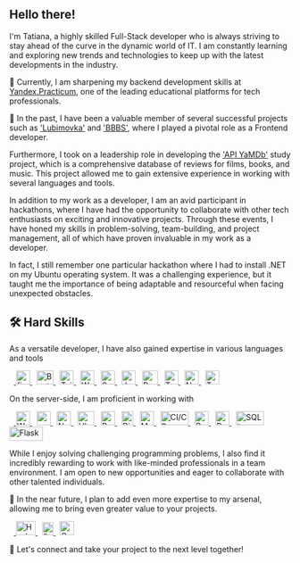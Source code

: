 ## Hello there!

I'm Tatiana, a highly skilled Full-Stack developer who is always striving to stay ahead of the curve in the dynamic world of IT. I am constantly learning and exploring new trends and technologies to keep up with the latest developments in the industry.

🌱 Currently, I am sharpening my backend development skills at [Yandex.Practicum](https://practicum.com/), one of the leading educational platforms for tech professionals.

🔭 In the past, I have been a valuable member of several successful projects such as ['Lubimovka'](https://github.com/Studio-Yandex-Practicum/lubimovka_frontend) and ['BBBS'](https://github.com/whodef/bbbs), where I played a pivotal role as a Frontend developer.

Furthermore, I took on a leadership role in developing the ['API YaMDb'](https://github.com/whodef/api_yamdb) study project, which is a comprehensive database of reviews for films, books, and music. This project allowed me to gain extensive experience in working with several languages and tools.

In addition to my work as a developer, I am an avid participant in hackathons, where I have had the opportunity to collaborate with other tech enthusiasts on exciting and innovative projects. Through these events, I have honed my skills in problem-solving, team-building, and project management, all of which have proven invaluable in my work as a developer.

In fact, I still remember one particular hackathon where I had to install .NET on my Ubuntu operating system. It was a challenging experience, but it taught me the importance of being adaptable and resourceful when facing unexpected obstacles.

## 🛠️ Hard Skills

As a versatile developer, I have also gained expertise in various languages and tools
<p align="left"> 
  &nbsp;&nbsp;<a href="https://www.figma.com/" target="_blank"> 
    <img src="https://www.vectorlogo.zone/logos/figma/figma-icon.svg" alt="figma" width="25" height="25"/>
  </a>&nbsp;
  <a href="https://getbootstrap.com/" target="_blank"> 
    <img src="https://upload.wikimedia.org/wikipedia/commons/thumb/b/b2/Bootstrap_logo.svg/512px-Bootstrap_logo.svg.png" alt="Bootstrap" width="30" height="25"/>
  </a>&nbsp;
  <a href="https://tailwindcss.com/" target="_blank"> 
    <img src="https://upload.wikimedia.org/wikipedia/commons/thumb/d/d5/Tailwind_CSS_Logo.svg/640px-Tailwind_CSS_Logo.svg.png" alt="Tailwind" width="25" height="25"/>
  </a>&nbsp;
  <a href="https://webpack.js.org/" target="_blank"> 
    <img src="https://iconape.com/wp-content/png_logo_vector/webpack-logo.png" alt="Webpack" width="25" height="25"/>
  </a>&nbsp;
  <a href="https://sass-lang.com/styleguide/brand" target="_blank"> 
    <img src="https://sass-lang.com/assets/img/styleguide/seal-color-aef0354c.png" alt="Sass" width="25" height="25"/>
  </a>&nbsp;
  <a href="https://www.javascript.com/" target="_blank"> 
    <img src="https://cdn.iconscout.com/icon/free/png-256/javascript-2752148-2284965.png" alt="JavaScript" width="25" height="25"/>
  </a>&nbsp;
  <a href="https://reactjs.org/" target="_blank"> 
    <img src="https://upload.wikimedia.org/wikipedia/commons/thumb/a/a7/React-icon.svg/2300px-React-icon.svg.png" alt="React" width="28" height="25"/>
  </a>&nbsp;
  <a href="https://www.typescriptlang.org/" target="_blank"> 
    <img src="https://upload.wikimedia.org/wikipedia/commons/thumb/4/4c/Typescript_logo_2020.svg/1200px-Typescript_logo_2020.svg.png" alt="TypeScript" width="25" height="25"/>
  </a>&nbsp;
  <a href="https://nextjs.org/" target="_blank"> 
    <img src="https://www.rlogical.com/wp-content/uploads/2021/08/Rlogical-Blog-Images-thumbnail.png" alt="Next.js" width="25" height="25"/>
  </a>&nbsp;
  <a href="https://jestjs.io/" target="_blank"> 
    <img src="https://cdn.freebiesupply.com/logos/large/2x/jest-logo-png-transparent.png" alt="Tests: Jest" width="25" height="25"/>
  </a>
</p>

On the server-side, I am proficient in working with 
<p align="left">
  &nbsp;&nbsp;<a href="https://www.jetbrains.com/pycharm/" target="_blank"> 
    <img src="https://www.helenjoscott.com/wp-content/uploads/2022/03/jb_beam.png" alt="WebStorm" width="25" height="25"/>
  </a>&nbsp;
  <a href="https://expressjs.com/" target="_blank"> 
    <img src="https://assets.website-files.com/61ca3f775a79ec5f87fcf937/6202fcdee5ee8636a145a41b_1234.png" alt="express.js" width="25" height="25"/>
  </a>&nbsp;
  <a href="https://nodejs.org/en/" target="_blank"> 
    <img src="https://devstickers.com/assets/img/pro/kh7x.png" alt="Node.js" width="25" height="25"/>
  </a>&nbsp;
  <a href="https://ubuntu.com/" target="_blank"> 
    <img src="https://1000logos.net/wp-content/uploads/2017/06/Ubuntu-Logo.png" alt="Ubuntu" width="30" height="25"/>
  </a>&nbsp;
  <a href="https://www.python.org/" target="_blank"> 
    <img src="https://upload.wikimedia.org/wikipedia/commons/thumb/c/c3/Python-logo-notext.svg/1200px-Python-logo-notext.svg.png" alt="Python 3" width="25" height="25"/>
  </a>&nbsp;
  <a href="https://www.djangoproject.com/" target="_blank"> 
    <img src="https://seeklogo.com/images/D/django-logo-F46C1DD95E-seeklogo.com.png" alt="Django" width="21" height="25"/>
  </a>&nbsp;
  <a href="https://www.mongodb.com/" target="_blank"> 
    <img src="https://emanueleciriachi.net/wp-content/uploads/2019/01/logo-mongodb-png-mongodb-logo-png-400.png" alt="MongoDB" width="25" height="25"/>
  </a>&nbsp;
  <a href="#" target="_blank"> 
    <img src="https://blog.hubspot.com/hs-fs/hubfs/Google%20Drive%20Integration/CICD%20(V4).png?width=650&name=CICD%20(V4).png" alt="CI/CD" width="50" height="25"/>
  </a>&nbsp;
  <a href="https://www.postgresql.org/" target="_blank"> 
    <img src="https://upload.wikimedia.org/wikipedia/commons/thumb/2/29/Postgresql_elephant.svg/993px-Postgresql_elephant.svg.png" alt="PostgreSQL" width="25" height="25"/>
  </a>&nbsp;
  <a href="https://www.docker.com/" target="_blank"> 
    <img src="https://cdn-icons-png.flaticon.com/512/5969/5969059.png" alt="Docker" width="25" height="25"/>
  </a>&nbsp;
  <a href="https://www.sqlite.org/index.html" target="_blank"> 
    <img src="https://upload.wikimedia.org/wikipedia/commons/thumb/3/38/SQLite370.svg/1280px-SQLite370.svg.png" alt="SQLite" width="50" height="25"/>
  </a>
   <a href="https://flask.palletsprojects.com/en/2.1.x/" target="_blank"> 
    <img src="https://upload.wikimedia.org/wikipedia/commons/thumb/3/3c/Flask_logo.svg/1280px-Flask_logo.svg.png" alt="Flask" width="60" height="25"/>
  </a>
</p>



While I enjoy solving challenging programming problems, I also find it incredibly rewarding to work with like-minded professionals in a team environment. I am open to new opportunities and eager to collaborate with other talented individuals.

🏹 In the near future, I plan to add even more expertise to my arsenal, allowing me to bring even greater value to your projects.
<p align="left">
  &nbsp;&nbsp;<a href="https://www.haskell.org/" target="_blank"> 
    <img src="https://res.cloudinary.com/practicaldev/image/fetch/s--G0P1KX-J--/c_imagga_scale,f_auto,fl_progressive,h_900,q_auto,w_1600/https://thepracticaldev.s3.amazonaws.com/i/5sbbqt9sxzw0sspnr7at.png" alt="Haskell" width="35" height="25"/>
  </a>&nbsp;
  <a href="https://pytorch.org/" target="_blank"> 
    <img src="https://upload.wikimedia.org/wikipedia/commons/thumb/1/10/PyTorch_logo_icon.svg/1200px-PyTorch_logo_icon.svg.png" alt="PyTorch" width="20" height="23"/>
  </a>&nbsp;
  <a href="https://go.dev/" target="_blank"> 
    <img src="https://realtoughcandy.com/wp-content/uploads/2020/11/golang-gopher.png" alt="Go Lang" width="26" height="25"/>
  </a>
</p>

🤝 Let's connect and take your project to the next level together!



<!-- 🤸‍♀️ Sometimes it's fun and challenging to solve programming problems, but it’s also incredibly rewarding. -->
<!-- 
&nbsp;&nbsp;<a href="https://www.codewars.com/users/whodef/stats"><img src="https://www.codewars.com/users/whodef/badges/small" /></a>

* <a href="https://leetcode.com/awedev/" target="_blank">Leetcode Profile</a>

* <a href="https://www.hackerrank.com/whodef" target="_blank">HackerRank Profile</a> -->
<!-- 🤝 I am open to cooperation and teamwork -->
